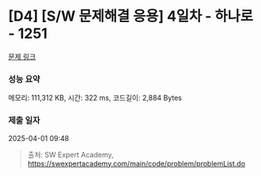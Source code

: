 # [D4] [S/W 문제해결 응용] 4일차 - 하나로 - 1251 

[문제 링크](https://swexpertacademy.com/main/code/problem/problemDetail.do?contestProbId=AV15StKqAQkCFAYD) 

### 성능 요약

메모리: 111,312 KB, 시간: 322 ms, 코드길이: 2,884 Bytes

### 제출 일자

2025-04-01 09:48



> 출처: SW Expert Academy, https://swexpertacademy.com/main/code/problem/problemList.do